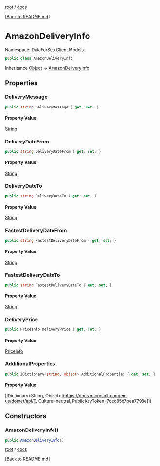 [root](./../ "root") / [docs](./ "docs")

[[Back to README.md]](./../README.md "[Back to README.md]")

# AmazonDeliveryInfo

Namespace: DataForSeo.Client.Models

```csharp
public class AmazonDeliveryInfo
```

Inheritance [Object](https://docs.microsoft.com/en-us/dotnet/api/Object) → [AmazonDeliveryInfo](./AmazonDeliveryInfo.md)

## Properties

### **DeliveryMessage**

```csharp
public string DeliveryMessage { get; set; }
```

#### Property Value

[String](https://docs.microsoft.com/en-us/dotnet/api/String)<br>

### **DeliveryDateFrom**

```csharp
public string DeliveryDateFrom { get; set; }
```

#### Property Value

[String](https://docs.microsoft.com/en-us/dotnet/api/String)<br>

### **DeliveryDateTo**

```csharp
public string DeliveryDateTo { get; set; }
```

#### Property Value

[String](https://docs.microsoft.com/en-us/dotnet/api/String)<br>

### **FastestDeliveryDateFrom**

```csharp
public string FastestDeliveryDateFrom { get; set; }
```

#### Property Value

[String](https://docs.microsoft.com/en-us/dotnet/api/String)<br>

### **FastestDeliveryDateTo**

```csharp
public string FastestDeliveryDateTo { get; set; }
```

#### Property Value

[String](https://docs.microsoft.com/en-us/dotnet/api/String)<br>

### **DeliveryPrice**

```csharp
public PriceInfo DeliveryPrice { get; set; }
```

#### Property Value

[PriceInfo](./PriceInfo.md)<br>

### **AdditionalProperties**

```csharp
public IDictionary<string, object> AdditionalProperties { get; set; }
```

#### Property Value

[IDictionary&lt;String, Object&gt;](https://docs.microsoft.com/en-us/dotnet/api/0, Culture=neutral, PublicKeyToken=7cec85d7bea7798e]])<br>

## Constructors

### **AmazonDeliveryInfo()**

```csharp
public AmazonDeliveryInfo()
```

[root](./../ "root") / [docs](./ "docs")

[[Back to README.md]](./../README.md "[Back to README.md]")